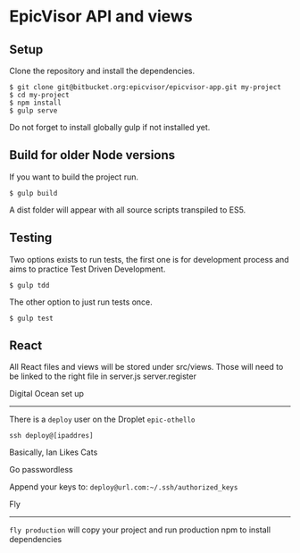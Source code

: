 EpicVisor API and views
======================
Setup
-----
Clone the repository and install the dependencies.

    $ git clone git@bitbucket.org:epicvisor/epicvisor-app.git my-project
    $ cd my-project
    $ npm install
    $ gulp serve

Do not forget to install globally gulp if not installed yet.

Build for older Node versions
-----
If you want to build the project run.

    $ gulp build

A dist folder will appear with all source scripts transpiled to ES5.

Testing
---------
Two options exists to run tests, the first one is for development process and aims to practice Test Driven Development.

    $ gulp tdd

The other option to just run tests once.
    
    $ gulp test

React
---------------
All React files and views will be stored under src/views. Those will need to be linked to the right file in server.js server.register


Digital Ocean set up
______________

There is a `deploy` user on the Droplet `epic-othello`

`ssh deploy@[ipaddres]`

Basically, Ian Likes Cats

Go passwordless

Append your keys to: `deploy@url.com:~/.ssh/authorized_keys`

Fly
__________

`fly production` will copy your project and run production npm to install dependencies


